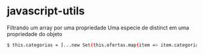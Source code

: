 # javascript-utils

  Filtrando um array por uma propriedade
  Uma especie de distinct em uma propriedade do objeto 
  
  ```sh
$ this.categorias = [...new Set(this.ofertas.map(item => item.categoria))];   
```
